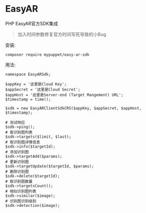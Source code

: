 # EasyAR
PHP EasyAR官方SDK集成

>加入时间参数修复官方时间写死导致的小Bug

安装:

`composer require mypuppet/easy-ar-sdk`

用法:

```
namespace EasyARSdk;

$appKey = '这里是Cloud Key';
$appSecret = '这里是Cloud Secret';
$appHost = '这里是Server-end (Target Mangement) URL';
$timestamp = time();

$sdk = new EasyARClientSdkCRS($appKey, $appSecret, $appHost, $timestamp);

# 测试响应
$sdk->ping();
# 取识别图列表
$sdk->targets($limit, $last);
# 取识别图详情信息
$sdk->info($targetId);
# 添加识别图
$sdk->targetAdd($params);
# 更新识别图
$sdk->targetUpdate($targetId, $params);
# 删除识别图
$sdk->delete($targetId);
# 取识别图数量
$sdk->targetsCount();
# 相似识别图列表
$sdk->similar($image);
# 识别图识别级别
$sdk->detection($image);
```